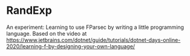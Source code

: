 # RandExp
An experiment: Learning to use FParsec by writing a little programming language. Based on the video at https://www.jetbrains.com/dotnet/guide/tutorials/dotnet-days-online-2020/learning-f-by-designing-your-own-language/
